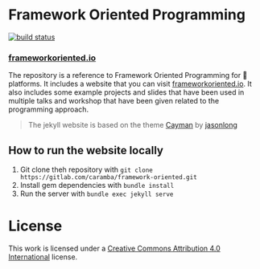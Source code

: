 # Framework Oriented Programming

[![build status](https://gitlab.com/caramba/framework-oriented/badges/master/build.svg)](https://gitlab.com/caramba/framework-oriented/commits/master)

### [frameworkoriented.io](http://frameworkoriented.io)

The repository is a reference to Framework Oriented Programming for :apple: platforms. It includes a website that you can visit [frameworkoriented.io](http://frameworkoriented.io). It also includes some example projects and slides that have been used in multiple talks and workshop that have been given related to the programming approach.

> The jekyll website is based on the theme [Cayman](https://github.com/jasonlong/cayman-theme) by [jasonlong](https://github.com/jasonlong/cayman-theme)


## How to run the website locally

1. Git clone theh repository with `git clone https://gitlab.com/caramba/framework-oriented.git`
2. Install gem dependencies with `bundle install`
3. Run the server with `bundle exec jekyll serve`

# License

This work is licensed under a [Creative Commons Attribution 4.0 International](http://creativecommons.org/licenses/by/4.0/) license.
